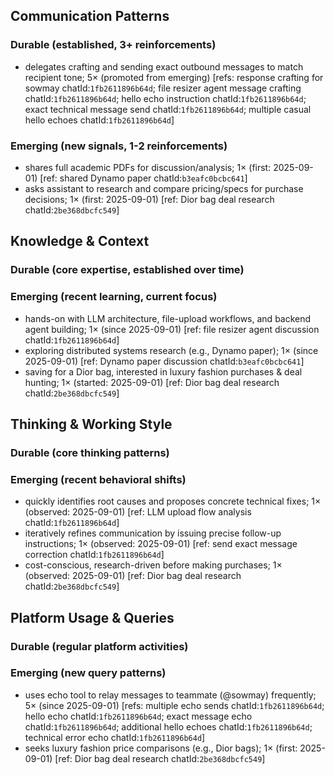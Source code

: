 ## Communication Patterns
### Durable (established, 3+ reinforcements)
- delegates crafting and sending exact outbound messages to match recipient tone; 5× (promoted from emerging) [refs: response crafting for sowmay chatId:`1fb2611896b64d`; file resizer agent message crafting chatId:`1fb2611896b64d`; hello echo instruction chatId:`1fb2611896b64d`; exact technical message send chatId:`1fb2611896b64d`; multiple casual hello echoes chatId:`1fb2611896b64d`]

### Emerging (new signals, 1-2 reinforcements)
- shares full academic PDFs for discussion/analysis; 1× (first: 2025-09-01) [ref: shared Dynamo paper chatId:`b3eafc0bcbc641`]
- asks assistant to research and compare pricing/specs for purchase decisions; 1× (first: 2025-09-01) [ref: Dior bag deal research chatId:`2be368dbcfc549`]

## Knowledge & Context
### Durable (core expertise, established over time)

### Emerging (recent learning, current focus)
- hands-on with LLM architecture, file-upload workflows, and backend agent building; 1× (since 2025-09-01) [ref: file resizer agent discussion chatId:`1fb2611896b64d`]
- exploring distributed systems research (e.g., Dynamo paper); 1× (since 2025-09-01) [ref: Dynamo paper discussion chatId:`b3eafc0bcbc641`]
- saving for a Dior bag, interested in luxury fashion purchases & deal hunting; 1× (started: 2025-09-01) [ref: Dior bag deal research chatId:`2be368dbcfc549`]

## Thinking & Working Style
### Durable (core thinking patterns)

### Emerging (recent behavioral shifts)
- quickly identifies root causes and proposes concrete technical fixes; 1× (observed: 2025-09-01) [ref: LLM upload flow analysis chatId:`1fb2611896b64d`]
- iteratively refines communication by issuing precise follow-up instructions; 1× (observed: 2025-09-01) [ref: send exact message correction chatId:`1fb2611896b64d`]
- cost-conscious, research-driven before making purchases; 1× (observed: 2025-09-01) [ref: Dior bag deal research chatId:`2be368dbcfc549`]

## Platform Usage & Queries
### Durable (regular platform activities)

### Emerging (new query patterns)
- uses echo tool to relay messages to teammate (@sowmay) frequently; 5× (since 2025-09-01) [refs: multiple echo sends chatId:`1fb2611896b64d`; hello echo chatId:`1fb2611896b64d`; exact message echo chatId:`1fb2611896b64d`; additional hello echoes chatId:`1fb2611896b64d`; technical error echo chatId:`1fb2611896b64d`]
- seeks luxury fashion price comparisons (e.g., Dior bags); 1× (first: 2025-09-01) [ref: Dior bag deal research chatId:`2be368dbcfc549`]